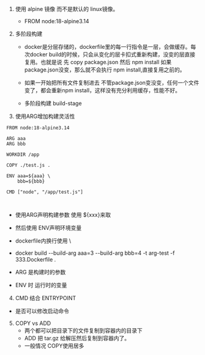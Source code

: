 1. 使用 alpine 镜像 而不是默认的 linux镜像。
   - FROM node:18-alpine3.14
2. 多阶段构建

   - docker是分层存储的，dockerfile里的每一行指令是一层，会做缓存。每次docker build的时候，只会从变化的层卡扣式重新构建，没变的层直接复用。也就是说 先 copy package.json 然后 npm install 如果package.json没变，那么就不会执行 npm install,直接复用之前的。
   - 如果一开始把所有文件复制进去 不管package.json变没变，任何一个文件变了，都会重新npm install，这样没有充分利用缓存，性能不好。

   - 多阶段构建 build-stage

3. 使用ARG增加构建灵活性

```
FROM node:18-alpine3.14

ARG aaa
ARG bbb

WORKDIR /app

COPY ./test.js .

ENV aaa=${aaa} \
    bbb=${bbb}

CMD ["node", "/app/test.js"]



```

- 使用ARG声明构建参数 使用 ${xxx}来取
- 然后使用 ENV声明环境变量
- dockerfile内换行使用 \

- docker build --build-arg aaa=3 --build-arg bbb=4 -t arg-test -f 333.Dockerfile .
- ARG 是构建时的参数
- ENV 时 运行时的变量

4. CMD 结合 ENTRYPOINT

- 是否可以修改启动命令

5. COPY vs ADD
   - 两个都可以把目录下的文件复制到容器内的目录下
   - ADD 把 tar.gz 给解压然后复制到容器内了。
   - 一般情况 COPY使用居多
